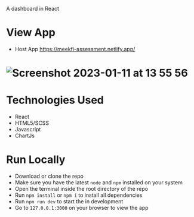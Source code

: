 A dashboard in React 

# View App
  * Host App https://meekfi-assessment.netlify.app/

# ![Screenshot 2023-01-11 at 13 55 56](https://res.cloudinary.com/skybound/image/upload/v1682261809/Screenshot_2023-04-23_at_15.55.42.png)

# Technologies Used
  * React
  * HTML5/SCSS
  * Javascript
  * ChartJs

# Run Locally
  * Download or clone the repo
  * Make sure you have the latest `node` and `npm` installed on your system
  * Open the terminal inside the root directory of the repo
  * Run `npm install` or `npm i` to install all dependencies
  * Run `npm run dev` to start the in development
  * Go to `127.0.0.1:3000` on your browser to view the app

